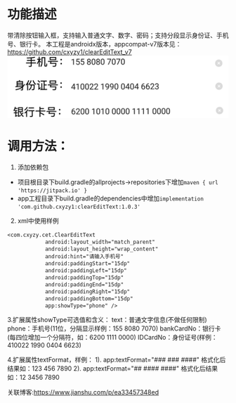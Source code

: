 # 功能描述
带清除按钮输入框，支持输入普通文字、数字、密码；支持分段显示身份证、手机号、银行卡。
本工程是androidx版本，appcompat-v7版本见：https://github.com/cxyzy1/clearEditText_v7
![](https://github.com/cxyzy1/clearEditText/raw/master/screenshot/Screenshot.png)
# 调用方法：
1. 添加依赖包
- 项目根目录下build.gradle的allprojects->repositories下增加`maven { url 'https://jitpack.io' }`
- app工程目录下build.gradle的dependencies中增加`implementation 'com.github.cxyzy1:clearEditText:1.0.3'`
2. xml中使用样例
```
<com.cxyzy.cet.ClearEditText
            android:layout_width="match_parent"
            android:layout_height="wrap_content"
            android:hint="请输入手机号"
            android:paddingStart="15dp"
            android:paddingLeft="15dp"
            android:paddingTop="15dp"
            android:paddingEnd="15dp"
            android:paddingRight="15dp"
            android:paddingBottom="15dp"
            app:showType="phone" />
```
3.扩展属性showType可选值和含义：
text：普通文字信息(不做任何限制)
phone：手机号(11位，分隔显示样例：155 8080 7070)
bankCardNo：银行卡(每四位增加一个分隔符，如：6200 1111 0000)
IDCardNo：身份证号(样例：410022 1990 0404 6623)

4.扩展属性textFormat，样例：
1). app:textFormat="### ### ####"
   格式化后结果如：123 456 7890
2). app:textFormat="## #### ####"
   格式化后结果如：12 3456 7890

关联博客:https://www.jianshu.com/p/ea33457348ed
